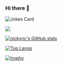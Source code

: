 ### Hi there 👋

![Jokes Card](https://readme-jokes.vercel.app/api)

![](https://komarev.com/ghpvc/?username=nickync)

[![nickync's GitHub stats](https://github-readme-stats.vercel.app/api?username=nickync&show_icons=true&theme=blue-green)](https://github.com/nickync/github-readme-stats)

[![Top Langs](https://github-readme-stats.vercel.app/api/top-langs/?username=nickync&hide=roff,html,Jupyter%20Notebook,&langs_count=8&layout=compact)](https://github.com/nickync/github-readme-stats)

[![trophy](https://github-profile-trophy.vercel.app/?username=nickync)](https://github.com/ryo-ma/github-profile-trophy)

<!--
**nickync/nickync** is a ✨ _special_ ✨ repository because its `README.md` (this file) appears on your GitHub profile.

Here are some ideas to get you started:

- 🔭 I’m currently working on ...
- 🌱 I’m currently learning ...
- 👯 I’m looking to collaborate on ...
- 🤔 I’m looking for help with ...
- 💬 Ask me about ...
- 📫 How to reach me: ...
- 😄 Pronouns: ...
- ⚡ Fun fact: ...
-->
